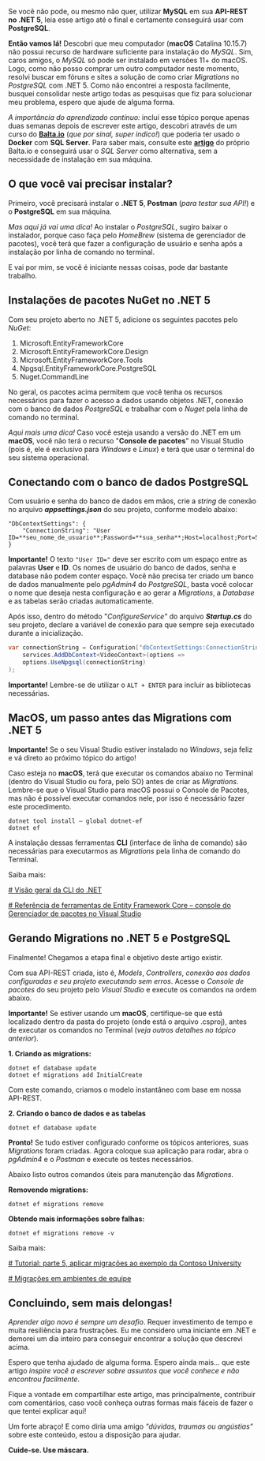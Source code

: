 Se você não pode, ou mesmo não quer, utilizar **MySQL** em sua **API-REST no .NET 5**, leia esse artigo até o final e certamente conseguirá usar com **PostgreSQL**.

**Então vamos lá!** Descobri que meu computador (**macOS** Catalina 10.15.7) não possui recurso de hardware suficiente para instalação do *MySQL*. Sim, caros amigos, o *MySQL* só pode ser instalado em versões 11+ do macOS. Logo, como não posso comprar um outro computador neste momento, resolvi buscar em fóruns e sites a solução de como criar *Migrations* no *PostgreSQL* com .NET 5. Como não encontrei a resposta facilmente, busquei consolidar neste artigo todas as pesquisas que fiz para solucionar meu problema, espero que ajude de alguma forma.

*A importância do aprendizado contínuo:* incluí esse tópico porque apenas duas semanas depois de escrever este artigo, descobri através de um curso do [**Balta.io**](https://balta.io/) (*que por sinal, super indico!*) que poderia ter usado o **Docker** com **SQL Server**. Para saber mais, consulte este [**artigo**](https://balta.io/blog/sql-server-docker) do próprio Balta.io e conseguirá usar o *SQL Server* como alternativa, sem a necessidade de instalação em sua máquina.

## O que você vai precisar instalar?

Primeiro, você precisará instalar o **.NET 5**, **Postman** (*para testar sua API!*) e o **PostgreSQL** em sua máquina. 

*Mas aqui já vai uma dica!* Ao instalar o *PostgreSQL*, sugiro baixar o instalador, porque caso faça pelo *HomeBrew* (sistema de gerenciador de pacotes), você terá que fazer a configuração de usuário e senha após a instalação por linha de comando no terminal. 

E vai por mim, se você é iniciante nessas coisas, pode dar bastante trabalho.

## Instalações de pacotes NuGet no .NET 5

Com seu projeto aberto no .NET 5, adicione os seguintes pacotes pelo *NuGet*:

 1. Microsoft.EntityFrameworkCore
 2. Microsoft.EntityFrameworkCore.Design
 3. Microsoft.EntityFrameworkCore.Tools
 4. Npgsql.EntityFrameworkCore.PostgreSQL
 5. Nuget.CommandLine

No geral, os pacotes acima permitem que você tenha os recursos necessários para fazer o acesso a dados usando objetos .NET, conexão com o banco de dados *PostgreSQL* e trabalhar com o *Nuget* pela linha de comando no terminal. 

*Aqui mais uma dica!* Caso você esteja usando a versão do .NET em um **macOS**, você não terá o recurso "**Console de pacotes**" no Visual Studio (pois é, ele é exclusivo para *Windows* e *Linux*) e terá que usar o terminal do seu sistema operacional.

## Conectando com o banco de dados PostgreSQL

Com usuário e senha do banco de dados em mãos, crie a *string* de conexão no arquivo **_appsettings.json_** do seu projeto, conforme modelo abaixo:

```
"DbContextSettings": {  
    "ConnectionString": "User ID=**seu_nome_de_usuario**;Password=**sua_senha**;Host=localhost;Port=5432;Database=**nome_do_banco_do_projeto**;Pooling=true;"  
}
```

**Importante!**  O texto `"User ID="` deve ser escrito com um espaço entre as palavras **User** e **ID**. Os nomes de usuário do banco de dados, senha e database não podem conter espaço. Você não precisa ter criado um banco de dados manualmente pelo  _pgAdmin4_  do  _PostgreSQL_, basta você colocar o nome que deseja nesta configuração e ao gerar a  _Migrations_, a *Database* e as tabelas serão criadas automaticamente.

Após isso, dentro do método "_ConfigureService"_  do arquivo  **_Startup.cs_**  do seu projeto, declare a variável de conexão para que sempre seja executado durante a inicialização.

```csharp
var connectionString = Configuration["dbContextSettings:ConnectionString"];  
    services.AddDbContext<VideoContext>(options =>  
    options.UseNpgsql(connectionString)  
);
```

**Importante!** Lembre-se de utilizar o `ALT + ENTER` para incluir as bibliotecas necessárias.

## MacOS, um passo antes das Migrations com .NET 5

**Importante!**  Se o seu Visual Studio estiver instalado no *Windows*, seja feliz e vá direto ao próximo tópico do artigo!

Caso esteja no **macOS**, terá que executar os comandos abaixo no Terminal (dentro do Visual Studio ou fora, pelo SO) antes de criar as *Migrations*. Lembre-se que o Visual Studio para macOS possui o Console de Pacotes, mas não é possível executar comandos nele, por isso é necessário fazer este procedimento.

```
dotnet tool install — global dotnet-ef
dotnet ef
```

A instalação dessas ferramentas **CLI** (interface de linha de comando) são necessárias para executarmos as *Migrations* pela linha de comando do Terminal.

Saiba mais:

[# Visão geral da CLI do .NET](https://docs.microsoft.com/pt-br/dotnet/core/tools/)

[# Referência de ferramentas de Entity Framework Core – console do Gerenciador de pacotes no Visual Studio](https://docs.microsoft.com/pt-br/ef/core/cli/powershell)

## Gerando Migrations no .NET 5 e PostgreSQL

Finalmente! Chegamos a etapa final e objetivo deste artigo existir.

Com sua API-REST criada, isto é, *Models*, *Controllers*, *conexão aos dados configuradas e seu projeto executando sem erros*. Acesse o *Console de pacotes* do seu projeto pelo *Visual Studio* e execute os comandos na ordem abaixo.

**Importante!** Se estiver usando um **macOS**, certifique-se que está localizado dentro da pasta do projeto (onde está o arquivo .csproj), antes de executar os comandos no Terminal (_veja outros detalhes no tópico anterior_).

**1. Criando as migrations:**
```
dotnet ef database update
dotnet ef migrations add InitialCreate
```
Com este comando, criamos o modelo instantâneo com base em nossa API-REST.

**2. Criando o banco de dados e as tabelas**
```
dotnet ef database update
```
**Pronto!**  Se tudo estiver configurado conforme os tópicos anteriores, suas  _Migrations_  foram criadas. Agora coloque sua aplicação para rodar, abra o  _pgAdmin4_  e o  _Postman_  e execute os testes necessários.

Abaixo listo outros comandos úteis para manutenção das *Migrations*.


**Removendo migrations:**
```
dotnet ef migrations remove
```

**Obtendo mais informações sobre falhas:**
```
dotnet ef migrations remove -v
```

Saiba mais:

[# Tutorial: parte 5, aplicar migrações ao exemplo da Contoso University](https://docs.microsoft.com/pt-br/aspnet/core/data/ef-mvc/migrations?view=aspnetcore-5.0)

[# Migrações em ambientes de equipe](https://docs.microsoft.com/pt-br/ef/core/managing-schemas/migrations/teams)

## Concluindo, sem mais delongas!

*Aprender algo novo é sempre um desafio*. Requer investimento de tempo e muita resiliência para frustrações. Eu me considero uma iniciante em .NET e demorei um dia inteiro para conseguir encontrar a solução que descrevi acima.

Espero que tenha ajudado de alguma forma. Espero ainda mais… que este artigo *inspire você a escrever sobre assuntos que você conhece e não encontrou facilmente*.

Fique a vontade em compartilhar este artigo, mas principalmente, contribuir com comentários, caso você conheça outras formas mais fáceis de fazer o que tentei explicar aqui!

Um forte abraço! E como diria uma amigo *"dúvidas, traumas ou angústias"* sobre este conteúdo, estou a disposição para ajudar.

**Cuide-se. Use máscara.**
